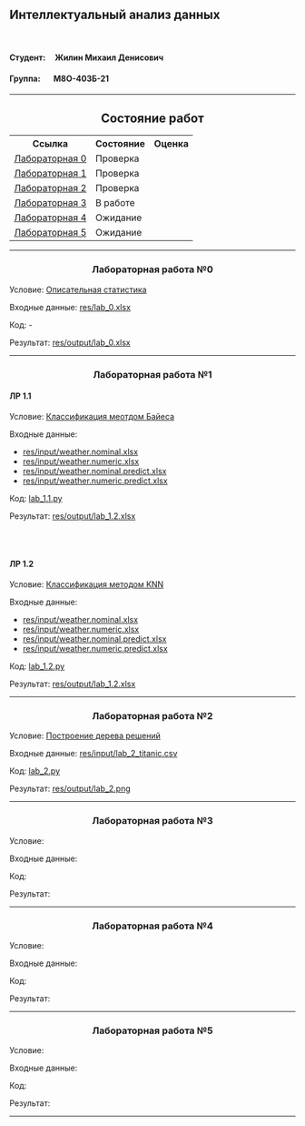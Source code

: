 ## Интеллектуальный анализ данных
\
[]()
#### Студент:&nbsp;&nbsp;&nbsp;&nbsp;&nbsp;Жилин Михаил Денисович 
#### Группа:&nbsp;&nbsp;&nbsp;&nbsp;&nbsp;&nbsp;&nbsp;М8О-403Б-21

---
<h2 align="center">Состояние работ</h2>
<table>
    <tr>
        <th>Ссылка</th>
        <th>Состояние</th>
        <th>Оценка</th>
    </tr>
    <tr>
        <td><a href="#lab-0">Лабораторная 0</a></td>
        <td>Проверка</td>
        <td></td>
    </tr>
    <tr>
        <td><a href="#lab-1">Лабораторная 1</a></td>
        <td>Проверка</td>
        <td></td>
    </tr>
    <tr>
        <td><a href="#lab-2">Лабораторная 2</a></td>
        <td>Проверка</td>
        <td></td>
    </tr>
    <tr>
        <td><a href="#lab-3">Лабораторная 3</a></td>
        <td>В работе</td>
        <td></td>
    </tr>
    <tr>
        <td><a href="#lab-4">Лабораторная 4</a></td>
        <td>Ожидание</td>
        <td></td>
    </tr>
    <tr>
        <td><a href="#lab-5">Лабораторная 5</a></td>
        <td>Ожидание</td>
        <td></td>
    </tr>
</table>

---

<h3 id="lab-0" align="center">
    <strong>Лабораторная работа №0</strong>
</h3>
<div>
    <p>
        Условие:
        <a href="https://docs.google.com/presentation/d/1T1-X7CiXa2aiQnaKMjcpyxx6AuQEvvxISSTOO6vhOS8/edit#slide=id.p29">Описательная статистика</a>
    </p>
    <p>
        Входные данные:
        <a href="https://github.com/Krukrukruzhka/MAI_Resources/blob/main/Data_science/res/input/lab_0.xlsx">res/lab_0.xlsx</a>
    </p>
    <p>
        Код: -
        <a href=""></a>
    </p>
    <p>
        Результат:
        <a href="https://github.com/Krukrukruzhka/MAI_Resources/blob/main/Data_science/res/output/lab_0.xlsx">res/output/lab_0.xlsx</a>
    </p> 
</div>

---

<h3 id="lab-1" align="center">
    <strong>Лабораторная работа №1</strong>
</h3>
<h4>ЛР 1.1</h4>
<div>
    <p>
        Условие:
        <a href="https://docs.google.com/presentation/d/14RANUQUghd01gKPyr5POLkw67or8YFGv33M4GnPKric/edit#slide=id.p2">Классификация меотдом Байеса</a>
    </p>
    <p>
        Входные данные:
    </p>
    <ul>
        <li><a href="https://github.com/Krukrukruzhka/MAI_Resources/blob/main/Data_science/res/input/weather.nominal.xlsx">res/input/weather.nominal.xlsx</a></li>
        <li><a href="https://github.com/Krukrukruzhka/MAI_Resources/blob/main/Data_science/res/input/weather.numeric.xlsx">res/input/weather.numeric.xlsx</a></li>
        <li><a href="https://github.com/Krukrukruzhka/MAI_Resources/blob/main/Data_science/res/input/weather.nominal.predict.xlsx">res/input/weather.nominal.predict.xlsx</a></li>
        <li><a href="https://github.com/Krukrukruzhka/MAI_Resources/blob/main/Data_science/res/input/weather.numeric.predict.xlsx">res/input/weather.numeric.predict.xlsx</a></li>
    </ul>
    <p>
        Код:
        <a href="https://github.com/Krukrukruzhka/MAI_Resources/blob/main/Data_science/lab_1.1.py">lab_1.1.py</a>
    </p>
    <p>
        Результат:
        <a href="https://github.com/Krukrukruzhka/MAI_Resources/blob/main/Data_science/res/output/lab_1.1.xlsx">res/output/lab_1.2.xlsx</a>
    </p> 
</div>
<br>
<br>
<h4>ЛР 1.2</h4>
<div>
    <p>
        Условие:
        <a href="https://docs.google.com/presentation/d/1xaUNGA2fOd2ehZmu63pNHjKu3wgklVXu1mhAGQhYa9M/edit#slide=id.p2">Классификация методом KNN</a>
    </p>
    <p>
        Входные данные:
    </p>
    <ul>
        <li><a href="https://github.com/Krukrukruzhka/MAI_Resources/blob/main/Data_science/res/input/weather.nominal.xlsx">res/input/weather.nominal.xlsx</a></li>
        <li><a href="https://github.com/Krukrukruzhka/MAI_Resources/blob/main/Data_science/res/input/weather.numeric.xlsx">res/input/weather.numeric.xlsx</a></li>
        <li><a href="https://github.com/Krukrukruzhka/MAI_Resources/blob/main/Data_science/res/input/weather.nominal.predict.xlsx">res/input/weather.nominal.predict.xlsx</a></li>
        <li><a href="https://github.com/Krukrukruzhka/MAI_Resources/blob/main/Data_science/res/input/weather.numeric.predict.xlsx">res/input/weather.numeric.predict.xlsx</a></li>
    </ul>
    <p>
        Код:
        <a href="https://github.com/Krukrukruzhka/MAI_Resources/blob/main/Data_science/lab_1.2.py">lab_1.2.py</a>
    </p>
    <p>
        Результат:
        <a href="https://github.com/Krukrukruzhka/MAI_Resources/blob/main/Data_science/res/output/lab_1.2.xlsx">res/output/lab_1.2.xlsx</a>
    </p> 
</div>

---

<h3 id="lab-2" align="center">
    <strong>Лабораторная работа №2</strong>
</h3>
<div>
    <p>
        Условие:
        <a href="https://docs.google.com/presentation/d/1l0yUQUNmxyQPVk2EyGqhZaqsY5sAayASmLSwFHDtiIE/edit#slide=id.p2">Построение дерева решений</a>
    </p>
    <p>
        Входные данные:
        <a href="https://github.com/Krukrukruzhka/MAI_Resources/blob/main/Data_science/res/input/lab_2_titanic.csv">res/input/lab_2_titanic.csv</a>
    </p>
    <p>
        Код:
        <a href="https://github.com/Krukrukruzhka/MAI_Resources/blob/main/Data_science/lab_2.py">lab_2.py</a>
    </p>
    <p>
        Результат:
        <a href="https://github.com/Krukrukruzhka/MAI_Resources/blob/main/Data_science/res/output/lab_2.png">res/output/lab_2.png</a>
    </p> 
</div>

---

<h3 id="lab-3" align="center">
    <strong>Лабораторная работа №3</strong>
</h3>
<div>
    <p>
        Условие:
        <a href=""></a>
    </p>
    <p>
        Входные данные:
        <a href=""></a>
    </p>
    <p>
        Код:
        <a href=""></a>
    </p>
    <p>
        Результат:
        <a href=""></a>
    </p> 
</div>

---

<h3 id="lab-4" align="center">
    <strong>Лабораторная работа №4</strong>
</h3>
<div>
    <p>
        Условие:
        <a href=""></a>
    </p>
    <p>
        Входные данные:
        <a href=""></a>
    </p>
    <p>
        Код:
        <a href=""></a>
    </p>
    <p>
        Результат:
        <a href=""></a>
    </p> 
</div>

---

<h3 id="lab-5" align="center">
    <strong>Лабораторная работа №5</strong>
</h3>
<div>
    <p>
        Условие:
        <a href=""></a>
    </p>
    <p>
        Входные данные:
        <a href=""></a>
    </p>
    <p>
        Код:
        <a href=""></a>
    </p>
    <p>
        Результат:
        <a href=""></a>
    </p> 
</div>

---